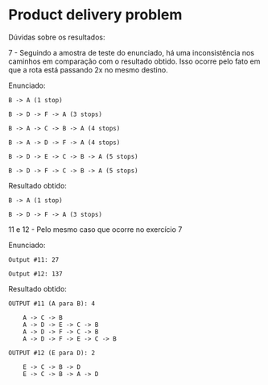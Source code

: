 # Product delivery problem

Dúvidas sobre os resultados:

7 - Seguindo a amostra de teste do enunciado, há uma inconsistência nos caminhos em comparação com o resultado obtido. 
Isso ocorre pelo fato em que a rota está passando 2x no mesmo destino.
 
Enunciado:
 
    B -> A (1 stop)
  
    B -> D -> F -> A (3 stops)
  
    B -> A -> C -> B -> A (4 stops)
  
    B -> A -> D -> F -> A (4 stops)
  
    B -> D -> E -> C -> B -> A (5 stops)
  
    B -> D -> F -> C -> B -> A (5 stops)
 
Resultado obtido:
    
    B -> A (1 stop)
    
    B -> D -> F -> A (3 stops)
    
    
 11 e 12 - Pelo mesmo caso que ocorre no exercício 7
 
 Enunciado:
 
    Output #11: 27
    
    Output #12: 137
    
Resultado obtido:

    OUTPUT #11 (A para B): 4
        
        A -> C -> B
        A -> D -> E -> C -> B
        A -> D -> F -> C -> B
        A -> D -> F -> E -> C -> B
    
    OUTPUT #12 (E para D): 2
    
        E -> C -> B -> D
        E -> C -> B -> A -> D
